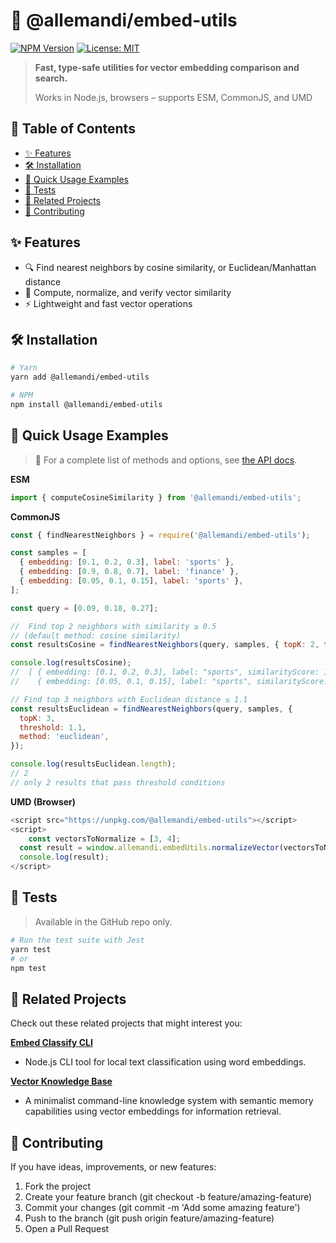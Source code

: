 # 📖 @allemandi/embed-utils

[![NPM Version](https://img.shields.io/npm/v/@allemandi/embed-utils)](https://www.npmjs.com/package/@allemandi/embed-utils)
[![License: MIT](https://img.shields.io/badge/License-MIT-yellow.svg)](https://github.com/allemandi/embed-utils/blob/main/LICENSE)

> **Fast, type-safe utilities for vector embedding comparison and search.**
>
> Works in Node.js, browsers – supports ESM, CommonJS, and UMD
 
<!-- omit from toc -->
## 🔖 Table of Contents
- [✨ Features](#-features)
- [🛠️ Installation](#️-installation)
- [🚀 Quick Usage Examples](#-quick-usage-examples)
- [🧪 Tests](#-tests)
- [🔗 Related Projects](#-related-projects)
- [🤝 Contributing](#-contributing)


## ✨ Features

- 🔍 Find nearest neighbors by cosine similarity, or Euclidean/Manhattan distance
- 📐 Compute, normalize, and verify vector similarity
- ⚡ Lightweight and fast vector operations

## 🛠️ Installation
```bash
# Yarn
yarn add @allemandi/embed-utils

# NPM
npm install @allemandi/embed-utils
```

## 🚀 Quick Usage Examples

> 📘 For a complete list of methods and options, see [the API docs](https://github.com/allemandi/embed-utils/blob/main/docs/API.md).

**ESM**
```js
import { computeCosineSimilarity } from '@allemandi/embed-utils';
```
**CommonJS**

```js
const { findNearestNeighbors } = require('@allemandi/embed-utils');

const samples = [
  { embedding: [0.1, 0.2, 0.3], label: 'sports' },
  { embedding: [0.9, 0.8, 0.7], label: 'finance' },
  { embedding: [0.05, 0.1, 0.15], label: 'sports' },
];

const query = [0.09, 0.18, 0.27];

//  Find top 2 neighbors with similarity ≥ 0.5
// (default method: cosine similarity)
const resultsCosine = findNearestNeighbors(query, samples, { topK: 2, threshold: 0.5 });

console.log(resultsCosine);
//  [ { embedding: [0.1, 0.2, 0.3], label: "sports", similarityScore: 1 },
//    { embedding: [0.05, 0.1, 0.15], label: "sports", similarityScore: 1 } ] 

// Find top 3 neighbors with Euclidean distance ≤ 1.1
const resultsEuclidean = findNearestNeighbors(query, samples, {
  topK: 3,
  threshold: 1.1,
  method: 'euclidean',
});

console.log(resultsEuclidean.length);
// 2
// only 2 results that pass threshold conditions

```
**UMD (Browser)**
```js
<script src="https://unpkg.com/@allemandi/embed-utils"></script>
<script>
    const vectorsToNormalize = [3, 4];
  const result = window.allemandi.embedUtils.normalizeVector(vectorsToNormalize);
  console.log(result);
</script>
```

## 🧪 Tests

> Available in the GitHub repo only.

```bash
# Run the test suite with Jest
yarn test
# or
npm test
```

## 🔗 Related Projects
Check out these related projects that might interest you:

**[Embed Classify CLI](https://github.com/allemandi/embed-classify-cli)**
- Node.js CLI tool for local text classification using word embeddings.

**[Vector Knowledge Base](https://github.com/allemandi/vector-knowledge-base)**  
- A minimalist command-line knowledge system with semantic memory capabilities using vector embeddings for information retrieval.


## 🤝 Contributing
If you have ideas, improvements, or new features:

1. Fork the project
2. Create your feature branch (git checkout -b feature/amazing-feature)
3. Commit your changes (git commit -m 'Add some amazing feature')
4. Push to the branch (git push origin feature/amazing-feature)
5. Open a Pull Request